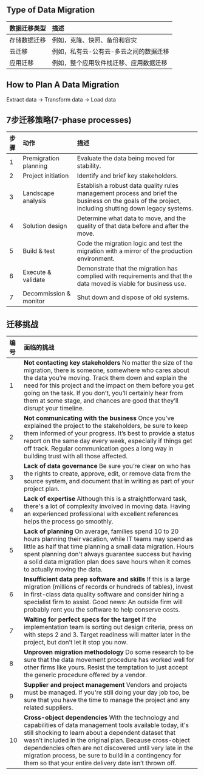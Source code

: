 ## Type of Data Migration
| 数据迁移类型 | 描述
|:-|:-
|存储数据迁移|例如，克隆、快照、备份和容灾
|云迁移|例如，私有云-公有云-多云之间的数据迁移
|应用迁移|例如，整个应用软件栈迁移、应用数据迁移
  
## How to Plan A Data Migration
Extract data -> Transform data -> Load data

## 7步迁移策略(7-phase processes)
|步骤|动作|描述
|:-|:-|:-
|1|Premigration planning|Evaluate the data being moved for stability.
|2|Project initiation|Identify and brief key stakeholders.
|3|Landscape analysis| Establish a robust data quality rules management process and brief the business on the goals of the project, including shutting down legacy systems.
|4|Solution design| Determine what data to move, and the quality of that data before and after the move.
|5|Build & test| Code the migration logic and test the migration with a mirror of the production environment.
|6|Execute & validate| Demonstrate that the migration has complied with requirements and that the data moved is viable for business use.
|7|Decommission & monitor| Shut down and dispose of old systems.
  
## 迁移挑战
|编号|面临的挑战
|:-|:-
|1|**Not contacting key stakeholders** No matter the size of the migration, there is someone, somewhere who cares about the data you’re moving. Track them down and explain the need for this project and the impact on them before you get going on the task. If you don’t, you’ll certainly hear from them at some stage, and chances are good that they’ll disrupt your timeline.
|2|**Not communicating with the business** Once you’ve explained the project to the stakeholders, be sure to keep them informed of your progress. It’s best to provide a status report on the same day every week, especially if things get off track. Regular communication goes a long way in building trust with all those affected.
|3|**Lack of data governance** Be sure you’re clear on who has the rights to create, approve, edit, or remove data from the source system, and document that in writing as part of your project plan.
|4|**Lack of expertise** Although this is a straightforward task, there's a lot of complexity involved in moving data. Having an experienced professional with excellent references helps the process go smoothly.
|5|**Lack of planning** On average, families spend 10 to 20 hours planning their vacation, while IT teams may spend as little as half that time planning a small data migration. Hours spent planning don't always guarantee success but having a solid data migration plan does save hours when it comes to actually moving the data.
|6|**Insufficient data prep software and skills** If this is a large migration (millions of records or hundreds of tables), invest in first-class data quality software and consider hiring a specialist firm to assist. Good news: An outside firm will probably rent you the software to help conserve costs.
|7|**Waiting for perfect specs for the target** If the implementation team is sorting out design criteria, press on with steps 2 and 3. Target readiness will matter later in the project, but don’t let it stop you now.
|8|**Unproven migration methodology** Do some research to be sure that the data movement procedure has worked well for other firms like yours. Resist the temptation to just accept the generic procedure offered by a vendor.
|9|**Supplier and project management** Vendors and projects must be managed. If you're still doing your day job too, be sure that you have the time to manage the project and any related suppliers.
|10|**Cross-object dependencies** With the technology and capabilities of data management tools available today, it's still shocking to learn about a dependent dataset that wasn’t included in the original plan. Because cross-object dependencies often are not discovered until very late in the migration process, be sure to build in a contingency for them so that your entire delivery date isn’t thrown off.
  


